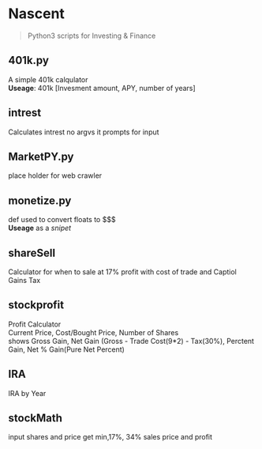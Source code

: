Nascent
========

> Python3 scripts for Investing & Finance




## 401k.py
A simple 401k calqulator  
**Useage**: 401k [Invesment amount, APY, number of years]

## intrest
Calculates intrest
no argvs it prompts for input

## MarketPY.py
place holder for web crawler

## monetize.py
def used to convert floats to $$$  
**Useage** as a *snipet*
## shareSell
Calculator for when to sale at 17% profit 
with cost of trade and Captiol Gains Tax

## stockprofit
Profit Calculator  
Current Price, Cost/Bought Price, Number of Shares  
shows Gross Gain, Net Gain (Gross - Trade Cost(9\*2) - Tax(30%), Perctent Gain, Net % Gain(Pure Net Percent)

## IRA
IRA by Year

## stockMath
input shares and price get min,17%, 34% sales price and profit
